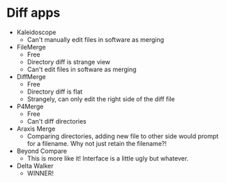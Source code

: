 Diff apps
=========

* Kaleidoscope
  * Can't manually edit files in software as merging
* FileMerge
  * Free
  * Directory diff is strange view
  * Can't edit files in software as merging
* DiffMerge
  * Free
  * Directory diff is flat
  * Strangely, can only edit the right side of the diff file
* P4Merge
  * Free
  * Can't diff directories
* Araxis Merge
  * Comparing directories, adding new file to other side would prompt for a filename. Why not just retain the filename?!
* Beyond Compare
  * This is more like it! Interface is a little ugly but whatever.
* Delta Walker
  * WINNER!
